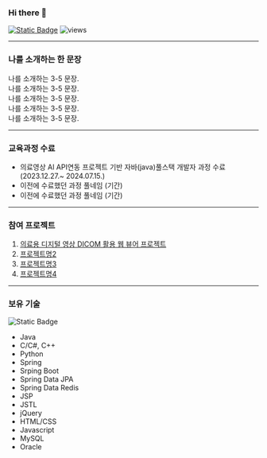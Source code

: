 ### Hi there 👋
[![Static Badge](https://img.shields.io/badge/Email-03C75A?style=flat-square&logo=Naver&logoColor=white)](mailto:5windy@naver.com) 
![views](https://gh-hits.nomadcoders.workers.dev/view?username=5windy) 

---

### 나를 소개하는 한 문장 
나를 소개하는 3-5 문장. <br>
나를 소개하는 3-5 문장. <br>
나를 소개하는 3-5 문장. <br>
나를 소개하는 3-5 문장. <br>
나를 소개하는 3-5 문장. <br>

--- 

### 교육과정 수료 
* 의료영상 AI API연동 프로젝트 기반 자바(java)풀스택 개발자 과정 수료 (2023.12.27.~ 2024.07.15.)
* 이전에 수료했던 과정 풀네임 (기간)
* 이전에 수료했던 과정 풀네임 (기간)

---

### 참여 프로젝트 
1. [의료용 디지털 영상 DICOM 활용 웹 뷰어 프로젝트](about:blank)
2. [프로젝트명2](태스크툴주소)
3. [프로젝트명3](깃헙리포지토리주소)
4. [프로젝트명4](배포링크)

---

### 보유 기술 
![Static Badge](https://img.shields.io/badge/Spring-6DB33F?style=flat-square&logo=Spring&logoColor=white)


* Java
* C/C#, C++
* Python
* Spring
* Srping Boot
* Spring Data JPA
* Spring Data Redis
* JSP
* JSTL
* jQuery
* HTML/CSS
* Javascript
* MySQL
* Oracle
